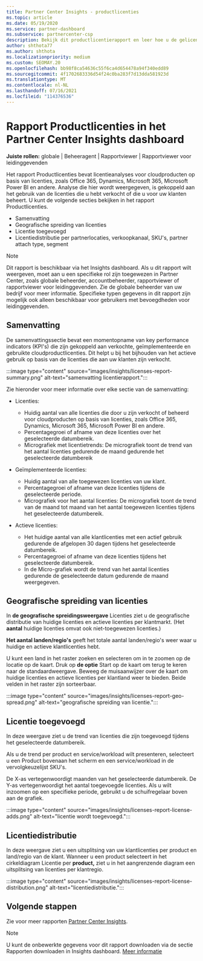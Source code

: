 ```yaml
---
title: Partner Center Insights - productlicenties
ms.topic: article
ms.date: 05/19/2020
ms.service: partner-dashboard
ms.subservice: partnercenter-csp
description: Bekijk dit productlicentierapport en leer hoe u de gelicentieerde cloudproducten die u voor uw klanten verkoopt of beheert, kunt verbeteren.
author: shthota77
ms.author: shthota
ms.localizationpriority: medium
ms.custom: SEOMAY.20
ms.openlocfilehash: bb98f8ca54636c55f6ca4d654478a94f340edd89
ms.sourcegitcommit: 4f1702683336d54f24c0ba283f7d13dda581923d
ms.translationtype: MT
ms.contentlocale: nl-NL
ms.lasthandoff: 07/16/2021
ms.locfileid: "114376536"
---
```

# <a name="product-licenses-report-in-the-partner-center-insights-dashboard"></a>Rapport Productlicenties in het Partner Center Insights dashboard

**Juiste rollen:** globale | Beheeragent | Rapportviewer | Rapportviewer voor leidinggevenden

Het rapport Productlicenties bevat licentieanalyses voor cloudproducten op basis van licenties, zoals Office 365, Dynamics, Microsoft 365, Microsoft Power BI en andere. Analyse die hier wordt weergegeven, is gekoppeld aan het gebruik van de licenties die u hebt verkocht of die u voor uw klanten beheert. U kunt de volgende secties bekijken in het rapport Productlicenties.

- Samenvatting
- Geografische spreiding van licenties
- Licentie toegevoegd
- Licentiedistributie per partnerlocaties, verkoopkanaal, SKU's, partner attach type, segment

 > [!NOTE]
 > Dit rapport is beschikbaar via het Insights dashboard. Als u dit rapport wilt weergeven, moet aan u een specifieke rol zijn toegewezen in Partner Center, zoals globale beheerder, accountbeheerder, rapportviewer of rapportviewer voor leidinggevenden. Zie de globale beheerder van uw bedrijf voor meer informatie. Specifieke typen gegevens in dit rapport zijn mogelijk ook alleen beschikbaar voor gebruikers met bevoegdheden voor leidinggevenden.

## <a name="summary"></a>Samenvatting

De samenvattingssectie bevat een momentopname van key performance indicators (KPI's) die zijn gekoppeld aan verkochte, geïmplementeerde en gebruikte cloudproductlicenties. Dit helpt u bij het bijhouden van het actieve gebruik op basis van de licenties die aan uw klanten zijn verkocht.

:::image type="content" source="images/insights/licenses-report-summary.png" alt-text="samenvatting licentierapport.":::

Zie hieronder voor meer informatie over elke sectie van de samenvatting:

- Licenties: 
  - Huidig aantal van alle licenties die door u zijn verkocht of beheerd voor cloudproducten op basis van licenties, zoals Office 365, Dynamics, Microsoft 365, Microsoft Power BI en andere.
  - Percentagegroei of afname van deze licenties over het geselecteerde datumbereik.
  - Micrografiek met licentietrends: De micrografiek toont de trend van het aantal licenties gedurende de maand gedurende het geselecteerde datumbereik

- Geïmplementeerde licenties:
  - Huidig aantal van alle toegewezen licenties van uw klant.
  - Percentagegroei of afname van deze licenties tijdens de geselecteerde periode.
  - Micrografiek voor het aantal licenties: De micrografiek toont de trend van de maand tot maand van het aantal toegewezen licenties tijdens het geselecteerde datumbereik.

- Actieve licenties: 
  - Het huidige aantal van alle klantlicenties met een actief gebruik gedurende de afgelopen 30 dagen tijdens het geselecteerde datumbereik.
  - Percentagegroei of afname van deze licenties tijdens het geselecteerde datumbereik.
  - In de Micro-grafiek wordt de trend van het aantal licenties gedurende de geselecteerde datum gedurende de maand weergegeven.

## <a name="geographical-spread-of-licenses"></a>Geografische spreiding van licenties

In **de geografische spreidingsweergave** Licenties ziet u de geografische distributie van huidige licenties en actieve licenties per klantmarkt. (Het **aantal** huidige licenties omvat ook niet-toegewezen licenties.)

**Het aantal landen/regio's** geeft het totale aantal landen/regio's weer waar u huidige en actieve klantlicenties hebt.

U kunt een land in het raster zoeken en selecteren om in te zoomen op de locatie op de kaart. Druk op **de optie** Start op de kaart om terug te keren naar de standaardweergave. Beweeg de muisaanwijzer over de kaart om huidige licenties en actieve licenties per klantland weer te bieden. Beide velden in het raster zijn sorteerbaar.

:::image type="content" source="images/insights/licenses-report-geo-spread.png" alt-text="geografische spreiding van licentie.":::

## <a name="license-adds"></a>Licentie toegevoegd

In deze weergave ziet u de trend van licenties die zijn toegevoegd tijdens het geselecteerde datumbereik. 

Als u de trend per product en service/workload wilt presenteren, selecteert u  een Product bovenaan het scherm en een service/workload in de vervolgkeuzelijst SKU's.

De X-as vertegenwoordigt maanden van het geselecteerde datumbereik. De Y-as vertegenwoordigt het aantal toegevoegde licenties. Als u wilt inzoomen op een specifieke periode, gebruikt u de schuifregelaar boven aan de grafiek.

:::image type="content" source="images/insights/licenses-report-license-adds.png" alt-text="licentie wordt toegevoegd.":::

## <a name="license-distribution"></a>Licentiedistributie

In deze weergave ziet u een uitsplitsing van uw klantlicenties per product en land/regio van de klant. Wanneer u een product selecteert in het cirkeldiagram Licentie per **product,** ziet u in het aangrenzende diagram een uitsplitsing van licenties per klantregio.

:::image type="content" source="images/insights/licenses-report-license-distribution.png" alt-text="licentiedistributie.":::

## <a name="next-steps"></a>Volgende stappen

Zie voor meer rapporten [Partner Center Insights](partner-center-insights.md).

>[!NOTE] 
> U kunt de onbewerkte gegevens voor dit rapport downloaden via de sectie Rapporten downloaden in Insights dashboard. [Meer informatie](insights-download-reports.md)
